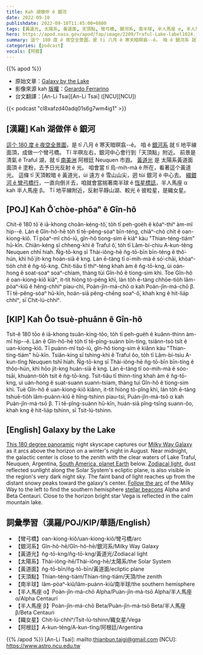 ```yaml
---
title: Kah 湖做伴 ê 銀河
date: 2022-09-10
publishdate: 2022-09-10T11:45:00+0800
tags: [黃道光, 太陽系, 黃道面, 天頂點, 彎弓橋, 銀河系, 南半球, 半人馬座 α, 半人馬座 β, 織女星, 翻點]
hero: https://apod.nasa.gov/apod/fap/image/2209/Traful-Lake-label1024.jpg
summary: 這个 180 度 ê 夜空全景圖，是 tī 八月 ê 寒天暗暝翕--ê。 咱 ê 銀河系 就 tī 地平線面頂，成做一个彎弓橋。
categories: [podcast]
vocals: [阿錕]
---
```


{{% apod %}}

- 原始文章：[Galaxy by the Lake](https://apod.nasa.gov/apod/ap220910.html)
- 影像來源 kah [版權][copyright]：[Gerardo Ferrarino](https://www.astrobin.com/users/g.ferra/)
- 台文翻譯：[An-Li Tsai][An-Li Tsai] ([NCU][NCU])

{{< podcast "cl8xafzd40adq01s6g7wm4ig1" >}}

## [漢羅] Kah 湖做伴 ê 銀河
[這个 180 度 ê 夜空全景圖][This 180 degree panoramic]，是 tī 八月 ê 寒天暗暝翕--ê。
咱 ê [銀河系][Milky Way Galaxy] 就 tī 地平線面頂，成做一个彎弓橋。
Tī 半暝左右，銀河中心會行到「天頂點」附近。
前景是清氣 ê Traful 湖，就 tī [南美洲][South America, planet Earth] 阿根廷 Neuquen 市遐。
[黃道光][Zodiacal light] 是 太陽系黃道面 面頂 ê 塗粉，去予日光反射 ê 光。
咱會當 tī 烏-mih-mà ê 所在，看著這个黃道光。
這條 tī 天頂較暗 ê 黃道光，ùi 遠方 ê 雪山山尖，迵 tùi 銀河 ê 中心去。
[綴銀河 ê 彎弓橋行][Follow the arc]，一直向倒爿去，咱就會當揣著南半球 ê [恆星標誌][stellar beacons t]，半人馬座 α kah 半人馬座 β。
Tī 地平線附近，反射平靜山湖、較光 ê 彼粒星，是織女星。

## [POJ] Kah Ô͘ chòe-phōaⁿ ê Gîn-hô
Chit-ê 180 tō͘ ê iā-khong choân-kéng-tô͘, to̍h tī peh-goe̍h ê kôaⁿ-thiⁿ àm-mî hip--ê.
Lán ê Gîn-hô-hē to̍h tī tē-pêng-sòaⁿ bīn-téng, chiâⁿ-chò chi̍t ê oan-kiong-kiô.
Tī pòaⁿ-mî chó-iū, gîn-hô tiong-sim ē kiâⁿ kàu "Thian-téng-tiám" hū-kīn.
Chiân-kéng sī chheng-khì ê Traful ô͘, to̍h tī Lâm-bí-chiu A-kun-têng Neuquen chhī hiah.
N̂g-tō-kng sī Thài-iông-hē n̂g-tō-bīn bīn-téng ê thô͘-hún, khì hō͘ ji̍t-kng hoán-siā ê kng.
Lán ē-tàng tī o͘-mih-mà ê só͘-chāi, khòaⁿ-tio̍h chit ê n̂g-tō-kng.
Chit-tiâu tī thiⁿ-téng khah àm ê n̂g-tō-kng, ùi oán-hong ê soat-soaⁿ soaⁿ-chiam, thàng tùi Gîn-hô ê tiong-sim khì.
Tòe Gîn-hô ê oan-kiong-kiô kiâⁿ, it-ti̍t hiòng tò-pêng khì, lán to̍h ē-tàng chhōe-tio̍h lâm-pòaⁿ-kiû ê hêng-chhiⁿ piau-chì, Poàn-jîn-má-chō α kah Poàn-jîn-má-chō β.
Tī tē-pêng-sòaⁿ hū-kīn, hoán-siā pêng-chēng soaⁿ-ô͘, khah kng ê hit-lia̍p chhiⁿ, sī Chit-lú-chhiⁿ.

## [KIP] Kah Ôo tsuè-phuānn ê Gîn-hô
Tsit-ê 180 tōo ê iā-khong tsuân-kíng-tôo, to̍h tī peh-gue̍h ê kuânn-thinn àm-mî hip--ê.
Lán ê Gîn-hô-hē to̍h tī tē-pîng-suànn bīn-tíng, tsiânn-tsò tsi̍t ê uan-kiong-kiô.
Tī puànn-mî tsó-iū, gîn-hô tiong-sim ē kiânn kàu "Thian-tíng-tiám" hū-kīn.
Tsiân-kíng sī tshing-khì ê Traful ôo, to̍h tī Lâm-bí-tsiu A-kun-tîng Neuquen tshī hiah.
N̂g-tō-kng sī Thài-iông-hē n̂g-tō-bīn bīn-tíng ê thôo-hún, khì hōo ji̍t-kng huán-siā ê kng.
Lán ē-tàng tī oo-mih-mà ê sóo-tsāi, khuànn-tio̍h tsit ê n̂g-tō-kng.
Tsit-tiâu tī thinn-tíng khah àm ê n̂g-tō-kng, uì uán-hong ê suat-suann suann-tsiam, thàng tuì Gîn-hô ê tiong-sim khì.
Tuè Gîn-hô ê uan-kiong-kiô kiânn, it-ti̍t hiòng tò-pîng khì, lán to̍h ē-tàng tshuē-tio̍h lâm-puànn-kiû ê hîng-tshinn piau-tsì, Puàn-jîn-má-tsō α kah Puàn-jîn-má-tsō β.
Tī tē-pîng-suànn hū-kīn, huán-siā pîng-tsīng suann-ôo, khah kng ê hit-lia̍p tshinn, sī Tsit-lú-tshinn.

## [English] Galaxy by the Lake
[This 180 degree panoramic][This 180 degree panoramic] night skyscape captures our [Milky Way Galaxy][Milky Way Galaxy] as it arcs above the horizon on a winter's night in August.
Near midnight, the galactic center is close to the zenith with the clear waters of Lake Traful, Neuquen, Argentina, [South America, planet Earth][South America, planet Earth] below.
[Zodiacal light][Zodiacal light], dust reflected sunlight along the Solar System's ecliptic plane, is also visible in the region's very dark night sky.
The faint band of light reaches up from the distant snowy peaks toward the galaxy's center.
[Follow the arc][Follow the arc] of the Milky Way to the left to find the southern hemisphere [stellar beacons][stellar beacons e] Alpha and Beta Centauri.
Close to the horizon bright star Vega is reflected in the calm mountain lake.

## 詞彙學習（漢羅/POJ/KIP/華語/English）
- 【彎弓橋】oan-kiong-kiô/uan-kiong-kiô/彎弓橋/arc
- 【銀河系】Gîn-hô-hē/Gîn-hô-hē/銀河系/Milky Way Galaxy
- 【黃道光】n̂g-tō-kng/n̂g-tō-kng/黃道光/Zodiacal light
- 【太陽系】Thài-iông-hē/Thài-iông-hē/太陽系/the Solar System
- 【黃道面】n̂g-tō-bīn/n̂g-tō-bīn/黃道面/ecliptic plane
- 【天頂點】Thian-téng-tiám/Thian-tíng-tiám/天頂/the zenith
- 【南半球】lâm-pòaⁿ-kiû/lâm-puànn-kiû/南半球/the southern hemisphere
- 【半人馬座 α】Poàn-jîn-má-chō Alpha/Puàn-jîn-má-tsō Alpha/半人馬座 α/Alpha Centauri
- 【半人馬座 β】Poàn-jîn-má-chō Beta/Puàn-jîn-má-tsō Beta/半人馬座 β/Beta Centauri
- 【織女星】Chit-lú-chhiⁿ/Tsit-lú-tshinn/織女星/Vega
- 【阿根廷】A-kun-têng/A-kun-tîng/阿根廷/Argentina


{{% /apod %}}
[An-Li Tsai]: mailto:thianbun.taigi@gmail.com
[NCU]: https://www.astro.ncu.edu.tw

[copyright]: https://apod.nasa.gov/apod/fap/lib/about_apod.html#srapply

[This 180 degree panoramic]:https://www.instagram.com/p/Ch750HtvOG6/?hl=en
[Milky Way Galaxy]:https://solarsystem.nasa.gov/solar-system/beyond/overview/
[South America, planet Earth]:https://visibleearth.nasa.gov/images/56526/light-and-dark-image-pair-south-america/56527l
[Zodiacal light]:https://www.nasa.gov/feature/goddard/2021/serendipitous-juno-spacecraft-detections-shatter-ideas-about-origin-of-zodiacal-light
[Follow the arc]:https://apod.nasa.gov/apod/image/2209/Traful-Lake-label.jpg
[stellar beacons e]:https://apod.nasa.gov/apod/ap220328.html
[stellar beacons t]:https://apod.tw/daily/20220328/
